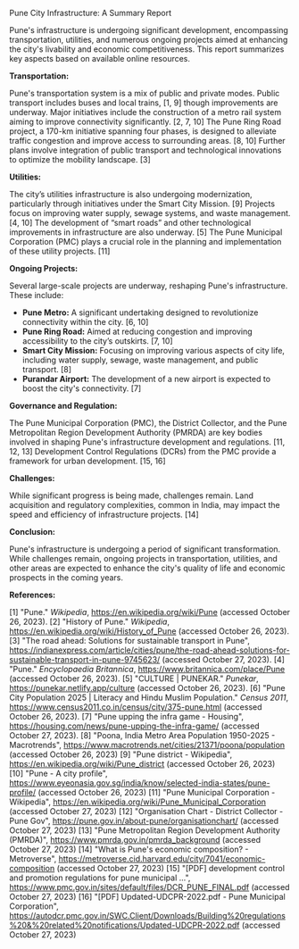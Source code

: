 Pune City Infrastructure: A Summary Report

Pune's infrastructure is undergoing significant development, encompassing transportation, utilities, and numerous ongoing projects aimed at enhancing the city's livability and economic competitiveness.  This report summarizes key aspects based on available online resources.

**Transportation:**

Pune's transportation system is a mix of public and private modes.  Public transport includes buses and local trains, [1, 9] though improvements are underway. Major initiatives include the construction of a metro rail system aiming to improve connectivity significantly. [2, 7, 10]  The Pune Ring Road project, a 170-km initiative spanning four phases, is designed to alleviate traffic congestion and improve access to surrounding areas. [8, 10]  Further plans involve integration of public transport and technological innovations to optimize the mobility landscape. [3]

**Utilities:**

The city’s utilities infrastructure is also undergoing modernization, particularly through initiatives under the Smart City Mission. [9]  Projects focus on improving water supply, sewage systems, and waste management.  [4, 10] The development of “smart roads” and other technological improvements in infrastructure are also underway. [5] The Pune Municipal Corporation (PMC) plays a crucial role in the planning and implementation of these utility projects. [11]

**Ongoing Projects:**

Several large-scale projects are underway, reshaping Pune's infrastructure.  These include:

*   **Pune Metro:**  A significant undertaking designed to revolutionize connectivity within the city. [6, 10]
*   **Pune Ring Road:**  Aimed at reducing congestion and improving accessibility to the city’s outskirts. [7, 10]
*   **Smart City Mission:**  Focusing on improving various aspects of city life, including water supply, sewage, waste management, and public transport.  [8]
*   **Purandar Airport:**  The development of a new airport is expected to boost the city's connectivity. [7]

**Governance and Regulation:**

The Pune Municipal Corporation (PMC), the District Collector, and the Pune Metropolitan Region Development Authority (PMRDA) are key bodies involved in shaping Pune's infrastructure development and regulations. [11, 12, 13] Development Control Regulations (DCRs) from the PMC provide a framework for urban development. [15, 16]


**Challenges:**

While significant progress is being made, challenges remain.  Land acquisition and regulatory complexities, common in India, may impact the speed and efficiency of infrastructure projects. [14]


**Conclusion:**

Pune's infrastructure is undergoing a period of significant transformation.  While challenges remain, ongoing projects in transportation, utilities, and other areas are expected to enhance the city's quality of life and economic prospects in the coming years.


**References:**

[1] "Pune." *Wikipedia*, https://en.wikipedia.org/wiki/Pune (accessed October 26, 2023).
[2] "History of Pune." *Wikipedia*, https://en.wikipedia.org/wiki/History_of_Pune (accessed October 26, 2023).
[3]  "The road ahead: Solutions for sustainable transport in Pune", https://indianexpress.com/article/cities/pune/the-road-ahead-solutions-for-sustainable-transport-in-pune-9745623/ (accessed October 27, 2023).
[4] "Pune." *Encyclopaedia Britannica*, https://www.britannica.com/place/Pune (accessed October 26, 2023).
[5] "CULTURE | PUNEKAR." *Punekar*, https://punekar.netlify.app/culture (accessed October 26, 2023).
[6]  "Pune City Population 2025 | Literacy and Hindu Muslim Population." *Census 2011*, https://www.census2011.co.in/census/city/375-pune.html (accessed October 26, 2023).
[7] "Pune upping the infra game - Housing", https://housing.com/news/pune-upping-the-infra-game/ (accessed October 27, 2023).
[8] "Poona, India Metro Area Population 1950-2025 - Macrotrends", https://www.macrotrends.net/cities/21371/poona/population (accessed October 26, 2023)
[9] "Pune district - Wikipedia", https://en.wikipedia.org/wiki/Pune_district (accessed October 26, 2023)
[10] "Pune - A city profile", https://www.eyeonasia.gov.sg/india/know/selected-india-states/pune-profile/ (accessed October 26, 2023)
[11] "Pune Municipal Corporation - Wikipedia", https://en.wikipedia.org/wiki/Pune_Municipal_Corporation (accessed October 27, 2023)
[12] "Organisation Chart - District Collector - Pune Gov", https://pune.gov.in/about-pune/organisationchart/ (accessed October 27, 2023)
[13] "Pune Metropolitan Region Development Authority (PMRDA)", https://www.pmrda.gov.in/pmrda_background (accessed October 27, 2023)
[14] "What is Pune's economic composition? - Metroverse", https://metroverse.cid.harvard.edu/city/7041/economic-composition (accessed October 27, 2023)
[15] "[PDF] development control and promotion regulations for pune municipal ...", https://www.pmc.gov.in/sites/default/files/DCR_PUNE_FINAL.pdf (accessed October 27, 2023)
[16] "[PDF] Updated-UDCPR-2022.pdf - Pune Municipal Corporation", https://autodcr.pmc.gov.in/SWC.Client/Downloads/Building%20regulations%20&%20related%20notifications/Updated-UDCPR-2022.pdf (accessed October 27, 2023)